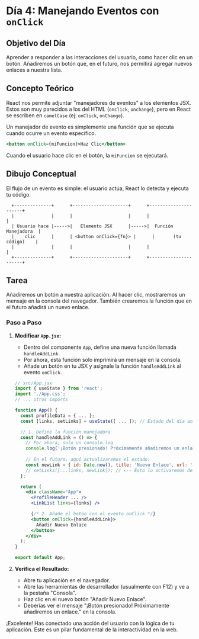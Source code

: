 # Día 4: Manejando Eventos con `onClick`

## Objetivo del Día

Aprender a responder a las interacciones del usuario, como hacer clic en un botón. Añadiremos un botón que, en el futuro, nos permitirá agregar nuevos enlaces a nuestra lista.

## Concepto Teórico

React nos permite adjuntar "manejadores de eventos" a los elementos JSX. Estos son muy parecidos a los del HTML (`onclick`, `onchange`), pero en React se escriben en `camelCase` (ej: `onClick`, `onChange`).

Un manejador de evento es simplemente una función que se ejecuta cuando ocurre un evento específico.

```jsx
<button onClick={miFuncion}>Haz Clic</button>
```

Cuando el usuario hace clic en el botón, la `miFuncion` se ejecutará.

## Dibujo Conceptual

El flujo de un evento es simple: el usuario actúa, React lo detecta y ejecuta tu código.

```
  +--------------+      +---------------------+      +----------------------+
  |              |      |                     |      |                      |
  | Usuario hace |----->|   Elemento JSX      |----->|  Función Manejadora  |
  |    clic      |      | <button onClick={fn}> |      |       (tu código)    |
  |              |      |                     |      |                      |
  +--------------+      +---------------------+      +----------------------+
```

## Tarea

Añadiremos un botón a nuestra aplicación. Al hacer clic, mostraremos un mensaje en la consola del navegador. También crearemos la función que en el futuro añadirá un nuevo enlace.

### Paso a Paso

1.  **Modificar `App.jsx`:**
    *   Dentro del componente `App`, define una nueva función llamada `handleAddLink`.
    *   Por ahora, esta función solo imprimirá un mensaje en la consola.
    *   Añade un botón en tu JSX y asígnale la función `handleAddLink` al evento `onClick`.

    ```jsx
    // src/App.jsx
    import { useState } from 'react';
    import './App.css';
    // ... otros imports

    function App() {
      const profileData = { ... };
      const [links, setLinks] = useState([ ... ]); // Estado del día anterior

      // 1. Define la función manejadora
      const handleAddLink = () => {
        // Por ahora, solo un console.log
        console.log('¡Botón presionado! Próximamente añadiremos un enlace.');
        
        // En el futuro, aquí actualizaremos el estado:
        const newLink = { id: Date.now(), title: 'Nuevo Enlace', url: '#' };
        // setLinks([...links, newLink]); // <-- Esto lo activaremos después
      };

      return (
        <div className="App">
          <ProfileHeader ... />
          <LinkList links={links} />

          {/* 2. Añade el botón con el evento onClick */}
          <button onClick={handleAddLink}>
            Añadir Nuevo Enlace
          </button>
        </div>
      );
    }

    export default App;
    ```

2.  **Verifica el Resultado:**
    *   Abre tu aplicación en el navegador.
    *   Abre las herramientas de desarrollador (usualmente con F12) y ve a la pestaña "Consola".
    *   Haz clic en el nuevo botón "Añadir Nuevo Enlace".
    *   Deberías ver el mensaje "¡Botón presionado! Próximamente añadiremos un enlace." en la consola.

¡Excelente! Has conectado una acción del usuario con la lógica de tu aplicación. Este es un pilar fundamental de la interactividad en la web.
